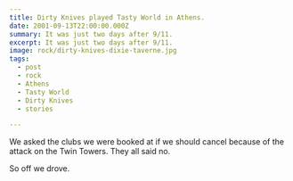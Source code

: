 ```yaml
---
title: Dirty Knives played Tasty World in Athens.
date: 2001-09-13T22:00:00.000Z
summary: It was just two days after 9/11.
excerpt: It was just two days after 9/11.
image: rock/dirty-knives-dixie-taverne.jpg
tags:
  - post 
  - rock
  - Athens
  - Tasty World
  - Dirty Knives
  - stories

---
```


We asked the clubs we were booked at if we should cancel because of the attack on the Twin Towers. They all said no.

So off we drove. 